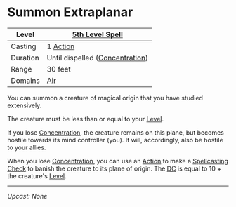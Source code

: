 # Summon Extraplanar

| Level    | [5th Level Spell](5th%20Level%20Spells.md)                                |
| -------- | ------------------------------------------------------------------------- |
| Casting  | 1 [Action](../../../../Game%20Procedures/Action.md)                       |
| Duration | Until dispelled ([Concentration](../../../Spellcasting/Concentration.md)) |
| Range    | 30 feet                                                                   |
| Domains  | [Air](../../Spell%20Domains/Air.md)                                    |

You can summon a creature of magical origin that you have studied extensively.

The creature must be less than or equal to your [Level](../../../../Player%20Characters/Derived%20Statistics/Level.md).

If you lose [Concentration](../../../Spellcasting/Concentration.md), the creature remains on this plane, but becomes hostile towards its mind controller (you). It will, accordingly, also be hostile to your allies.

When you lose [Concentration](../../../Spellcasting/Concentration.md), you can use an [Action](../../../../Game%20Procedures/Action.md) to make a [Spellcasting](../../../Spellcasting/Spellcasting.md) [Check](../../../../Game%20Procedures/Check.md) to banish the creature to its plane of origin. The [DC](../../../../Game%20Procedures/DC.md) is equal to 10 + the creature's [Level](../../../../Player%20Characters/Derived%20Statistics/Level.md).

---
*Upcast: None*
